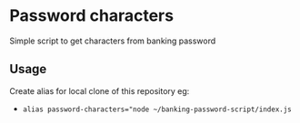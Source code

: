 # Password characters
 
Simple script to get characters from banking password

## Usage

Create alias for local clone of this repository eg:
- `alias password-characters="node ~/banking-password-script/index.js`

